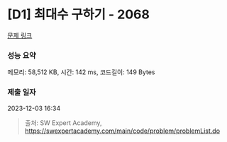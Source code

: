 # [D1] 최대수 구하기 - 2068 

[문제 링크](https://swexpertacademy.com/main/code/problem/problemDetail.do?contestProbId=AV5QQhbqA4QDFAUq) 

### 성능 요약

메모리: 58,512 KB, 시간: 142 ms, 코드길이: 149 Bytes

### 제출 일자

2023-12-03 16:34



> 출처: SW Expert Academy, https://swexpertacademy.com/main/code/problem/problemList.do